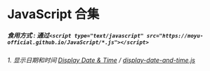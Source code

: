 # JavaScript 合集

##### 食用方式 : 通过```<script type="text/javascript" src="https://moyu-official.github.io/JavaScript/*.js"></script>```

###### 1. 显示日期和时间 [Display Date & Time](https://github.com/MoYu-Official/JavaScript/blob/main/display-date-and-time.js) / [display-date-and-time.js](https://moyu-official.github.io/JavaScript/display-date-and-time.js)
